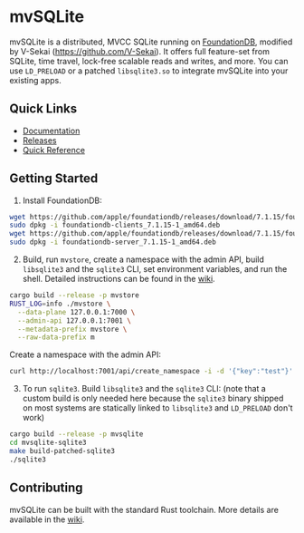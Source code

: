 # mvSQLite

mvSQLite is a distributed, MVCC SQLite running on [FoundationDB](https://github.com/apple/foundationdb), modified by V-Sekai (https://github.com/V-Sekai). It offers full feature-set from SQLite, time travel, lock-free scalable reads and writes, and more. You can use `LD_PRELOAD` or a patched `libsqlite3.so` to integrate mvSQLite into your existing apps.

## Quick Links

- [Documentation](https://github.com/losfair/mvsqlite/wiki/)
- [Releases](https://github.com/losfair/mvsqlite/releases)
- [Quick Reference](https://github.com/V-Sekai/mvsqlite/wiki/Quick-Reference)

## Getting Started

1. Install FoundationDB:

```bash
wget https://github.com/apple/foundationdb/releases/download/7.1.15/foundationdb-clients_7.1.15-1_amd64.deb
sudo dpkg -i foundationdb-clients_7.1.15-1_amd64.deb
wget https://github.com/apple/foundationdb/releases/download/7.1.15/foundationdb-server_7.1.15-1_amd64.deb
sudo dpkg -i foundationdb-server_7.1.15-1_amd64.deb
```

2. Build, run `mvstore`, create a namespace with the admin API, build `libsqlite3` and the `sqlite3` CLI, set environment variables, and run the shell. Detailed instructions can be found in the [wiki](https://github.com/V-Sekai/mvsqlite/wiki).

```bash
cargo build --release -p mvstore
RUST_LOG=info ./mvstore \
  --data-plane 127.0.0.1:7000 \
  --admin-api 127.0.0.1:7001 \
  --metadata-prefix mvstore \
  --raw-data-prefix m
```

Create a namespace with the admin API:

```bash
curl http://localhost:7001/api/create_namespace -i -d '{"key":"test"}'
```

3. To run `sqlite3`. Build `libsqlite3` and the `sqlite3` CLI: (note that a custom build is only needed here because the `sqlite3` binary shipped on most systems are statically linked to `libsqlite3` and `LD_PRELOAD` don't work)

```bash
cargo build --release -p mvsqlite
cd mvsqlite-sqlite3
make build-patched-sqlite3
./sqlite3
```

## Contributing

mvSQLite can be built with the standard Rust toolchain. More details are available in the [wiki](https://github.com/V-Sekai/mvsqlite/wiki).
